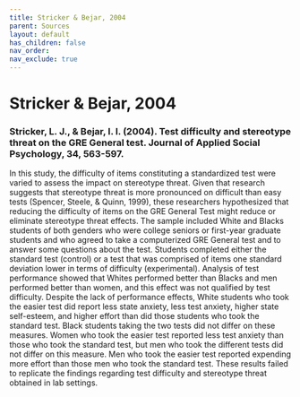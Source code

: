 ```yaml
---
title: Stricker & Bejar, 2004
parent: Sources
layout: default
has_children: false
nav_order: 
nav_exclude: true
---
```


# Stricker & Bejar, 2004

### Stricker, L. J., & Bejar, I. I. (2004). Test difficulty and stereotype threat on the GRE General test. Journal of Applied Social Psychology, 34, 563-597.

In this study, the difficulty of items constituting a standardized test were varied to assess the impact on stereotype threat. Given that research suggests that stereotype threat is more pronounced on difficult than easy tests (Spencer, Steele, & Quinn, 1999), these researchers hypothesized that reducing the difficulty of items on the GRE General Test might reduce or eliminate stereotype threat effects. The sample included White and Blacks students of both genders who were college seniors or first-year graduate students and who agreed to take a computerized GRE General test and to answer some questions about the test. Students completed either the standard test (control) or a test that was comprised of items one standard deviation lower in terms of difficulty (experimental). Analysis of test performance showed that Whites performed better than Blacks and men performed better than women, and this effect was not qualified by test difficulty. Despite the lack of performance effects, White students who took the easier test did report less state anxiety, less test anxiety, higher state self-esteem, and higher effort than did those students who took the standard test. Black students taking the two tests did not differ on these measures. Women who took the easier test reported less test anxiety than those who took the standard test, but men who took the different tests did not differ on this measure. Men who took the easier test reported expending more effort than those men who took the standard test. These results failed to replicate the findings regarding test difficulty and stereotype threat obtained in lab settings.
